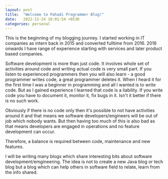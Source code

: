 ```yaml
---
layout: post
title:  "Welcome to Pahadi Programmer Blog!"
date:   2022-12-24 18:01:54 +0530
categories: personal
---
```


This is the beginning of my blogging journey. I started working in IT companies as intern back in 2015 and converted fulltime from 2016. 2016 onwards I have range of experience starting with services and later product based companies.

Software development is more than just code. It involves whole set of activities around code and writing actual code is very small part. If you listen to experienced programmers then you will also learn - a good programmer writes code, a great programmer deletes it. When I heard it for the first time I was a beginner in programming and all I wanted is to write code. But as I gained experience I learned that code is a liability. If you write code you have to document it, monitor it, fix bugs in it. Isn't it better if there is no such work. 

Obviously if there is no code only then it's possible to not have activities around it and that means we software developers/engineers will be out of job which nobody wants. But then having too much of this is also bad as that means developers are engaged in operations and no feature development can occur.

Therefore, a balance is required between code, maintenance and new features.

I will be writing many blogs which share interesting bits about software development/emgineering. The idea is not to create a new Java blog or tech blog but a blog which can help others in software field to relate, learn from the info shared.

